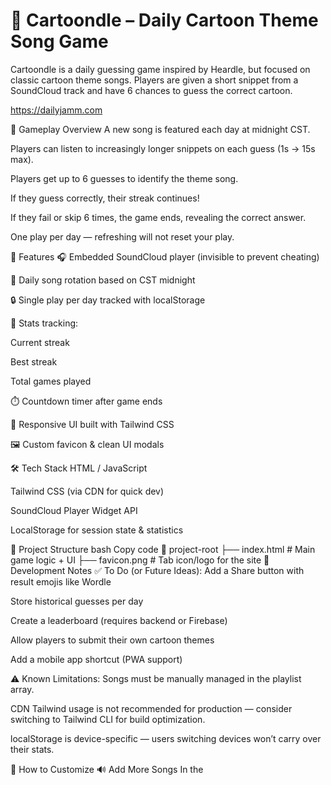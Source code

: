 # 🎵 Cartoondle – Daily Cartoon Theme Song Game
Cartoondle is a daily guessing game inspired by Heardle, but focused on classic cartoon theme songs. Players are given a short snippet from a SoundCloud track and have 6 chances to guess the correct cartoon.

https://dailyjamm.com

🧩 Gameplay Overview
A new song is featured each day at midnight CST.

Players can listen to increasingly longer snippets on each guess (1s → 15s max).

Players get up to 6 guesses to identify the theme song.

If they guess correctly, their streak continues!

If they fail or skip 6 times, the game ends, revealing the correct answer.

One play per day — refreshing will not reset your play.

🧠 Features
🎧 Embedded SoundCloud player (invisible to prevent cheating)

📅 Daily song rotation based on CST midnight

🔒 Single play per day tracked with localStorage

🧮 Stats tracking:

Current streak

Best streak

Total games played

⏱️ Countdown timer after game ends

📱 Responsive UI built with Tailwind CSS

🖼️ Custom favicon & clean UI modals

🛠️ Tech Stack
HTML / JavaScript

Tailwind CSS (via CDN for quick dev)

SoundCloud Player Widget API

LocalStorage for session state & statistics

📂 Project Structure
bash
Copy code
📁 project-root
├── index.html        # Main game logic + UI
├── favicon.png       # Tab icon/logo for the site
🧪 Development Notes
✅ To Do (or Future Ideas):
Add a Share button with result emojis like Wordle

Store historical guesses per day

Create a leaderboard (requires backend or Firebase)

Allow players to submit their own cartoon themes

Add a mobile app shortcut (PWA support)

⚠️ Known Limitations:
Songs must be manually managed in the playlist array.

CDN Tailwind usage is not recommended for production — consider switching to Tailwind CLI for build optimization.

localStorage is device-specific — users switching devices won’t carry over their stats.

🧰 How to Customize
🔊 Add More Songs
In the <script> block of index.html, update this array:

js
Copy code
const playlist = [
  { id: "123456789", title: "DuckTales", url: "https://api.soundcloud.com/tracks/123456789" },
  ...
];
Each entry must include:

A unique ID

The correct title (for answer validation)

A SoundCloud track URL

You can get the URL using SoundCloud's API or direct upload links.

🚀 Deployment
Upload to any static host (e.g., GitHub Pages, Vercel, Netlify).

Make sure favicon.png is available at the root directory.

Visit your site and test!

🙏 Credits
Inspired by Heardle and Wordle

Uses SoundCloud's Player Widget API

UI powered by Tailwind CSS

📬 Contact
Built by Peter Martin
Got feature ideas or theme requests? Drop me a message or open an issue.

